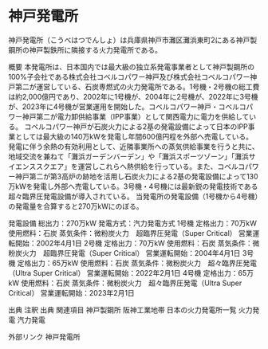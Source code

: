 # 神戸発電所

神戸発電所（こうべはつでんしょ）は兵庫県神戸市灘区灘浜東町2にある神戸製鋼所の神戸製鉄所に隣接する火力発電所である。

概要
本発電所は、日本国内では最大級の独立系発電事業者として神戸製鋼所の100%子会社である株式会社コベルコパワー神戸及び株式会社コベルコパワー神戸第二が運営している、石炭専燃式の火力発電所である。1号機・2号機の総工費は約2,000億円であり、2002年に1号機が、2004年に2号機が、2022年に3号機が、2023年に4号機が営業運用を開始した。コベルコパワー神戸・コベルコパワー神戸第二が電力卸供給事業（IPP事業）として関西電力に電力を供給している。
コベルコパワー神戸が石炭火力による2基の発電設備によって日本のIPP事業としては最大級の140万kWを発電し年間600億円程を外部へ売電している。発電に伴う余熱の有効利用として、近隣事業所への蒸気供給事業を行うと共に、地域交流を兼ねて「灘浜ガーデンバーデン」や「灘浜スポーツゾーン」「灘浜サイエンススクエア」を運営しこれらへ熱供給を行っている。また、コベルコパワー神戸第二が第3高炉の跡地を活用し石炭火力による2基の発電設備によって130万kWを発電し外部へ売電している。3号機・4号機には最新鋭の発電技術である超々臨界圧発電設備が導入されている。
当発電所の発電設備（1号機から4号機）の発電量を合算すると270万kWにのぼる。

発電設備
総出力：270万kW
発電方式：汽力発電方式
1号機
定格出力：70万kW
使用燃料：石炭
蒸気条件：微粉炭火力　超臨界圧発電（Super Critical）
営業運転開始：2002年4月1日
2号機
定格出力：70万kW
使用燃料：石炭
蒸気条件：微粉炭火力　超臨界圧発電（Super Critical）
営業運転開始：2004年4月1日
3号機
定格出力：65万kW
使用燃料：石炭
蒸気条件：微粉炭火力　超々臨界圧発電（Ultra Super Critical）
営業運転開始：2022年2月1日
4号機
定格出力：65万kW
使用燃料：石炭
蒸気条件：微粉炭火力　超々臨界圧発電（Ultra Super Critical）
営業運転開始：2023年2月1日

出典
注釈
出典
関連項目
神戸製鋼所
阪神工業地帯
日本の火力発電所一覧
火力発電
汽力発電

外部リンク
神戸発電所